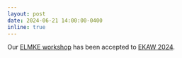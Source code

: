 ```yaml
---
layout: post
date: 2024-06-21 14:00:00-0400
inline: true
---
```

Our [ELMKE workshop](https://sites.google.com/view/elmke) has been accepted to [EKAW 2024](https://event.cwi.nl/ekaw2024/).

